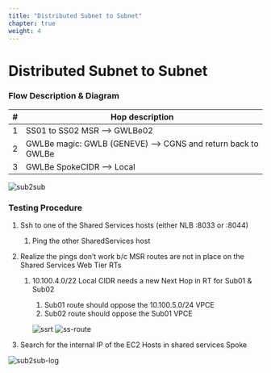 ```yaml
---
title: "Distributed Subnet to Subnet"
chapter: true
weight: 4
---
```


# Distributed Subnet to Subnet

### Flow Description & Diagram

| #	   | Hop description                                             |
|------|-------------------------------------------------------------|
| 1    | 	SS01 to SS02  MSR --> GWLBe02                              |
| 2    | 	GWLBe magic: GWLB (GENEVE) --> CGNS and return back to GWLBe |
| 3    | 	GWLBe SpokeCIDR --> Local                                    |

![sub2sub](https://chkp-gwlb-ws01.s3.us-west-2.amazonaws.com/images/sub2sub.png)

### Testing Procedure 

1. Ssh to one of the Shared Services hosts (either NLB :8033 or :8044)
   1. Ping the other SharedServices host 
2. Realize the pings don’t work b/c MSR routes are not in place on the Shared Services Web Tier RTs 
   1. 10.100.4.0/22 Local CIDR needs a new Next Hop in RT for Sub01 & Sub02 
      1. Sub01 route should oppose the 10.100.5.0/24 VPCE 
      2. Sub02 route should oppose the Sub01 VPCE
      
        ![ssrt](https://chkp-gwlb-ws01.s3.us-west-2.amazonaws.com/images/ssRT.png)
        ![ss-route](https://chkp-gwlb-ws01.s3.us-west-2.amazonaws.com/images/ss-route.png)
      
3. Search for the internal IP of the EC2 Hosts in shared services Spoke

![sub2sub-log](https://chkp-gwlb-ws01.s3.us-west-2.amazonaws.com/images/sub2sub-log.png)

